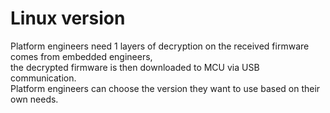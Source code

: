 # Linux version  
Platform engineers need 1 layers of decryption on the received firmware comes from embedded engineers,  
the decrypted firmware is then downloaded to MCU via USB communication.  
Platform engineers can choose the version they want to use based on their own needs.